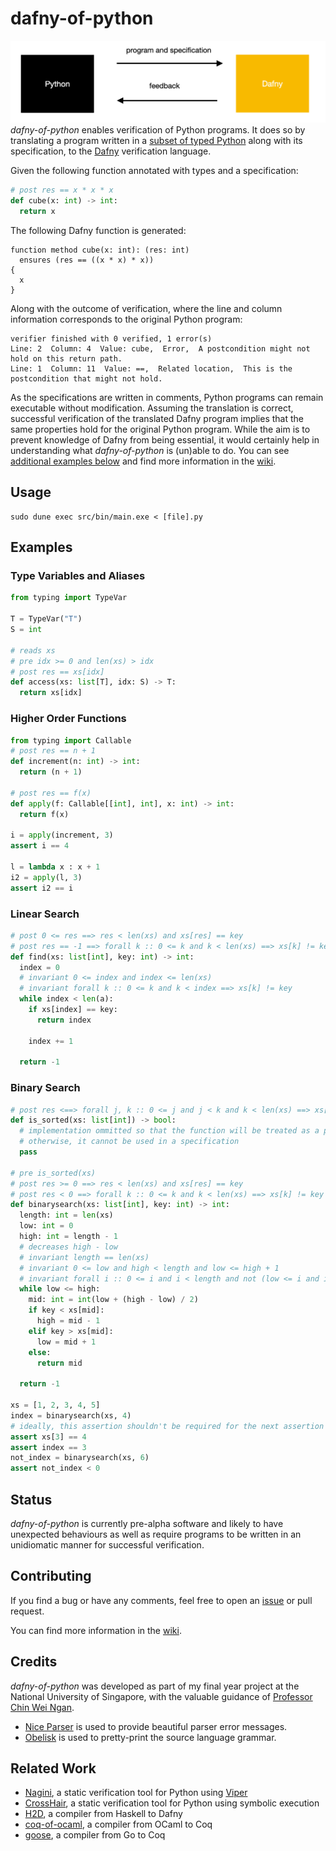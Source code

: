 # dafny-of-python

![tool overview](tool_overview.png)
*dafny-of-python* enables verification of Python programs. It does so by translating a program written in a [subset of typed Python](https://github.com/arsalanc-v2/dafny-of-python/wiki/Language) along with its specification, to the [Dafny](https://github.com/dafny-lang/dafny) verification language. 

Given the following function annotated with types and a specification:
```Python
# post res == x * x * x        
def cube(x: int) -> int:
  return x
```

The following Dafny function is generated:
```Dafny
function method cube(x: int): (res: int)
  ensures (res == ((x * x) * x))
{
  x
}
```

Along with the outcome of verification, where the line and column information corresponds to the original Python program:
```
verifier finished with 0 verified, 1 error(s)
Line: 2  Column: 4  Value: cube,  Error,  A postcondition might not hold on this return path.
Line: 1  Column: 11  Value: ==,  Related location,  This is the postcondition that might not hold.
```

As the specifications are written in comments, Python programs can remain executable without modification. Assuming the translation is correct, successful verification of the translated Dafny program implies that the same properties hold for the original Python program. While the aim is to prevent knowledge of Dafny from being essential, it would certainly help in understanding what *dafny-of-python* is (un)able to do. You can see [additional examples below](#examples) and find more information in the [wiki](https://github.com/arsalanc-v2/dafny-of-python/wiki).

## Usage
```
sudo dune exec src/bin/main.exe < [file].py
```
## Examples
### Type Variables and Aliases
```Python
from typing import TypeVar

T = TypeVar("T")
S = int

# reads xs
# pre idx >= 0 and len(xs) > idx
# post res == xs[idx]
def access(xs: list[T], idx: S) -> T:    
  return xs[idx]
```
### Higher Order Functions
```Python
from typing import Callable
# post res == n + 1 
def increment(n: int) -> int:
  return (n + 1)

# post res == f(x)  
def apply(f: Callable[[int], int], x: int) -> int:
  return f(x)

i = apply(increment, 3)
assert i == 4

l = lambda x : x + 1
i2 = apply(l, 3)     
assert i2 == i
```
### Linear Search
```Python
# post 0 <= res ==> res < len(xs) and xs[res] == key
# post res == -1 ==> forall k :: 0 <= k and k < len(xs) ==> xs[k] != key
def find(xs: list[int], key: int) -> int:
  index = 0
  # invariant 0 <= index and index <= len(xs)
  # invariant forall k :: 0 <= k and k < index ==> xs[k] != key
  while index < len(a):
    if xs[index] == key:
      return index
    
    index += 1
  
  return -1
```
### Binary Search
```Python
# post res <==> forall j, k :: 0 <= j and j < k and k < len(xs) ==> xs[j] <= xs[k]
def is_sorted(xs: list[int]) -> bool:
  # implementation ommitted so that the function will be treated as a predicate
  # otherwise, it cannot be used in a specification
  pass

# pre is_sorted(xs)
# post res >= 0 ==> res < len(xs) and xs[res] == key
# post res < 0 ==> forall k :: 0 <= k and k < len(xs) ==> xs[k] != key
def binarysearch(xs: list[int], key: int) -> int:
  length: int = len(xs)
  low: int = 0
  high: int = length - 1
  # decreases high - low
  # invariant length == len(xs)
  # invariant 0 <= low and high < length and low <= high + 1
  # invariant forall i :: 0 <= i and i < length and not (low <= i and i <= high) ==> xs[i] != key
  while low <= high:
    mid: int = int(low + (high - low) / 2)
    if key < xs[mid]:
      high = mid - 1
    elif key > xs[mid]:
      low = mid + 1
    else:
      return mid
  
  return -1

xs = [1, 2, 3, 4, 5]
index = binarysearch(xs, 4)
# ideally, this assertion shouldn't be required for the next assertion to be verified
assert xs[3] == 4
assert index == 3
not_index = binarysearch(xs, 6)
assert not_index < 0
```


## Status
*dafny-of-python* is currently pre-alpha software and likely to have unexpected behaviours as well as require programs to be written in an unidiomatic manner for successful verification.

## Contributing
If you find a bug or have any comments, feel free to open an [issue](https://github.com/arsalanc-v2/dafny-of-python/issues/new/choose) or pull request. 

You can find more information in the [wiki](https://github.com/arsalanc-v2/dafny-of-python/wiki).

## Credits
*dafny-of-python* was developed as part of my final year project at the National University of Singapore, with the valuable guidance of [Professor Chin Wei Ngan](https://www.comp.nus.edu.sg/cs/bio/chinwn/).

- [Nice Parser](https://github.com/smolkaj/nice-parser) is used to provide beautiful parser error messages.
- [Obelisk](https://github.com/Lelio-Brun/Obelisk) is used to pretty-print the source language grammar.
## Related Work
- [Nagini](https://github.com/marcoeilers/nagini), a static verification tool for Python using [Viper](http://viper.ethz.ch/)
- [CrossHair](https://github.com/pschanely/CrossHair), a static verification tool for Python using symbolic execution
- [H2D](http://www.doc.ic.ac.uk/~dcw/h2d.cgi), a compiler from Haskell to Dafny
- [coq-of-ocaml](https://github.com/clarus/coq-of-ocaml), a compiler from OCaml to Coq
- [goose](https://github.com/tchajed/goose), a compiler from Go to Coq


